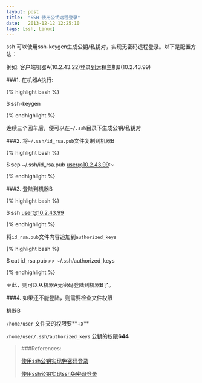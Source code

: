 ```yaml
---
layout: post
title:  "SSH 使用公钥远程登录"
date:   2013-12-12 12:25:10
tags: [ssh, Linux]
---
```


ssh 可以使用ssh-keygen生成公钥/私钥对，实现无密码远程登录。以下是配置方法：

例如: 客户端机器A(10.2.43.22)登录到远程主机B(10.2.43.99)

###1. 在机器A执行:

{% highlight bash %}

$ ssh-keygen

{% endhighlight %}

连续三个回车后，便可以在`~/.ssh`目录下生成公钥/私钥对

###2. 将`~/.ssh/id_rsa.pub`文件复制到机器B

{% highlight bash %}

$ scp ~/.ssh/id_rsa.pub user@10.2.43.99:~

{% endhighlight %}

###3. 登陆到机器B

{% highlight bash %}

$ ssh user@10.2.43.99

{% endhighlight %}

将`id_rsa.pub`文件内容追加到`authorized_keys`

{% highlight bash %}

$ cat id_rsa.pub >> ~/.ssh/authorized_keys

{% endhighlight %}

至此，则可以从机器A无密码登陆到机器B了。

###4. 如果还不能登陆，则需要检查文件权限

机器B

`/home/user` 文件夹的权限要**+x**

`/home/user/.ssh/authorized_keys` 公钥的权限**644**


> ###References:
>
> [使用ssh公钥实现免密码登录](http://blog.sina.com.cn/s/blog_4077692e0100qjkp.html)
>
> [使用ssh公钥实现ssh免密码登录](http://hi.baidu.com/meloidea/item/15d43d2dd11d010e72863eb4)
